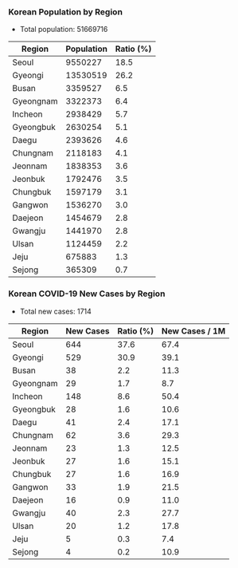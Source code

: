 ### Korean Population by Region

* Total population: 51669716

| Region | Population | Ratio (%) |
| ------ | ---------- | --------- |
|Seoul|9550227|18.5|
|Gyeongi|13530519|26.2|
|Busan|3359527|6.5|
|Gyeongnam|3322373|6.4|
|Incheon|2938429|5.7|
|Gyeongbuk|2630254|5.1|
|Daegu|2393626|4.6|
|Chungnam|2118183|4.1|
|Jeonnam|1838353|3.6|
|Jeonbuk|1792476|3.5|
|Chungbuk|1597179|3.1|
|Gangwon|1536270|3.0|
|Daejeon|1454679|2.8|
|Gwangju|1441970|2.8|
|Ulsan|1124459|2.2|
|Jeju|675883|1.3|
|Sejong|365309|0.7|

### Korean COVID-19 New Cases by Region

* Total new cases: 1714

| Region  | New Cases | Ratio (%) | New Cases / 1M |
| ------- | --------- | --------- | -------------- |
|Seoul|644|37.6|67.4|
|Gyeongi|529|30.9|39.1|
|Busan|38|2.2|11.3|
|Gyeongnam|29|1.7|8.7|
|Incheon|148|8.6|50.4|
|Gyeongbuk|28|1.6|10.6|
|Daegu|41|2.4|17.1|
|Chungnam|62|3.6|29.3|
|Jeonnam|23|1.3|12.5|
|Jeonbuk|27|1.6|15.1|
|Chungbuk|27|1.6|16.9|
|Gangwon|33|1.9|21.5|
|Daejeon|16|0.9|11.0|
|Gwangju|40|2.3|27.7|
|Ulsan|20|1.2|17.8|
|Jeju|5|0.3|7.4|
|Sejong|4|0.2|10.9|
